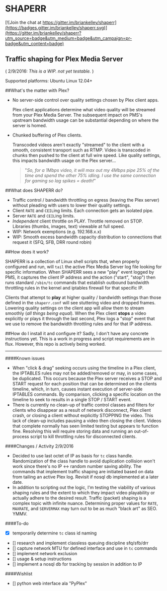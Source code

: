 # SHAPERR

[![Join the chat at https://gitter.im/briankelley/shaperr](https://badges.gitter.im/briankelley/shaperr.svg)](https://gitter.im/briankelley/shaperr?utm_source=badge&utm_medium=badge&utm_campaign=pr-badge&utm_content=badge)

## Traffic shaping for Plex Media Server ##

( 2/9/2016: *This is a WIP. not yet testable.* )

Supported platforms: Ubuntu Linux 12.04+

##What's the matter with Plex?
* No server-side control over quality settings chosen by Plex client apps.

	Plex client applications determine what video quality will be streamed from your Plex Media Server. The subsequent impact on PMS's upstream bandwidth usage can be substantial depending on where the server is homed.

* Chunked buffering of Plex clients.

	Transcoded videos aren't exactly "streamed" to the client with a smooth, consistent transport such as RTMP. Video is transcoded in chunks then pushed to the client at full wire speed. Like quality settings, this impacts bandwidth usage on the Plex server...

	> "*So, for a 1Mbps video, it will max out my 4Mbps pipe 25% of the time and spend the other 75% idling. I use the same connection for gaming so lag spikes = death!*"

##What does SHAPERR do?

* Traffic control / bandwidth throttling on egress (leaving the Plex server) without pleading with users to lower their quality settings.
* Client `RATE` and `CEIL`ing limits. Each connection gets an isolated pipe.
* Server `RATE` and `CEIL`ing limits.
* *Independent* client throttle on PLAY. Throttle removed on STOP. Libraries (thumbs, images, text) viewable at full speed.
* WIP: Network exemptions (e.g. 192.168.x.x)
* WIP: Smooth excess bandwidth capacity distribution to connections that request it (SFQ, SFB, DRR round robin) 

##How does it work?

SHAPERR is a collection of Linux shell scripts that, when properly configured and run, will `tail` the active Plex Media Server log file looking for specific information. When SHAPERR sees a new "play" event logged by PMS, it captures the client IP address and the action ("start", "stop") then runs standard `/sbin/tc` commands that establish outbound bandwidth throttling rules in the kernel and iptables firewall for that specific IP.

Clients that attempt to **play** at higher quality / bandwidth settings than those defined in the  `shaperr.conf` will see stuttering video and dropped frames. Lowering quality settings on the client app will allow them to stream smoothly (*all things being equal*). When the Plex client **stops** a video explicitly or plays it through the last second, Plex logs a "stop" event that we use to remove the bandwidth throttling rules and for that IP address.

##How do I install it and configure it?
Sadly, I don't have any concrete instructions yet. This is a work in progress and script requirements are in flux. However, this repo is actively being worked.

----------
####Known issues

* When "click & drag" seeking occurs using the timeline in a Plex client, the IPTABLES rules may not be added/removed or may, in some cases, be duplicated. This occurs because the Plex server receives a STOP and START request for each position that can be determined on the clients timeline, which, in turn, causes instant execution of server-side IPTABLES commands. By comparison, clicking a specific location on the timeline to seek to results in a single STOP / START event.
* There is currently no clean-up of traffic control classes and filters for clients who disappear as a result of network disconnect, Plex client crash, or closing a client without explicitly STOPPING the video. This lack of clean-up includes pausing a video then closing the client. Videos that complete normally has seen limited testing but appears to function fine. Resolving this will require storing data and running an out-of-process script to kill throttling rules for disconnected clients.

####Changes / Activity
2/9/2016

* Decided to use last octet of IP as basis for `tc` class handle. Randomization of the class handle to avoid duplication collision won't work since there's no IP <-> random number saving ability. The commands that implement traffic shaping are initiated based on data from tailing an active Plex log. Revisit if nosql db implemented at a later date.
* In addition to scripting out the logic, I'm testing the viability of various shaping rules and the extent to which they impact video playability or actually adhere to the desired result. Traffic (packet) shaping is a complex topic with infinite nuance. Determining proper values for `RATE`, `MAXRATE`, and `SERVERMAX` may turn out to be as much "black art" as SEO. YMMV.

####To-do
- [x] temporarily determine `tc` class id naming
- [] research and implement classless queuing discipline sfq/sfb/drr
- [] capture network MTU for defined interface and use in `tc` commands
- [] implement network exclusion
- [] usage & setup instructions
- [] implement a nosql db for tracking by session in addition to IP

####Wishlist
- [] python web interface ala "PyPlex"